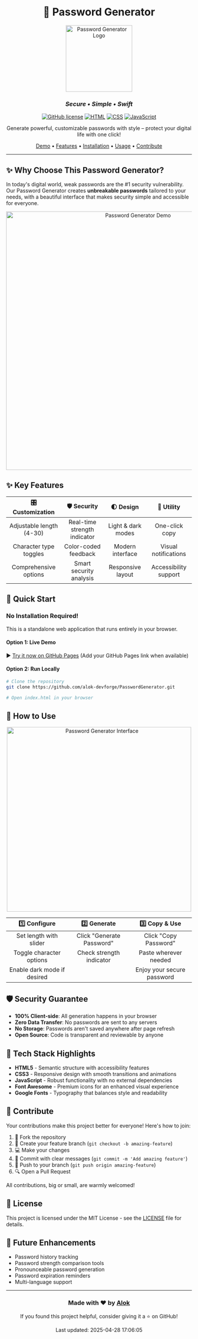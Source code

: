 <div align="center">

# 🔐 Password Generator

<img src="logo.png" alt="Password Generator Logo" width="180"/>

### *Secure • Simple • Swift*

[![GitHub license](https://img.shields.io/badge/License-MIT-blue.svg)](LICENSE)
[![HTML](https://img.shields.io/badge/HTML5-E34F26?style=flat&logo=html5&logoColor=white)](https://developer.mozilla.org/en-US/docs/Web/HTML)
[![CSS](https://img.shields.io/badge/CSS3-1572B6?style=flat&logo=css3&logoColor=white)](https://developer.mozilla.org/en-US/docs/Web/CSS)
[![JavaScript](https://img.shields.io/badge/JavaScript-F7DF1E?style=flat&logo=javascript&logoColor=black)](https://developer.mozilla.org/en-US/docs/Web/JavaScript)

Generate powerful, customizable passwords with style – protect your digital life with one click!

[Demo](#demo) • [Features](#sparkles-key-features) • [Installation](#rocket-quick-start) • [Usage](#compass-how-to-use) • [Contribute](#handshake-contribute)

</div>

---

## ✨ Why Choose This Password Generator?

In today's digital world, weak passwords are the #1 security vulnerability. Our Password Generator creates **unbreakable passwords** tailored to your needs, with a beautiful interface that makes security simple and accessible for everyone.

<div align="center">
  <img src="demo.gif" alt="Password Generator Demo" width="700px"/>
</div>

## :sparkles: Key Features

<div align="center">

| 🎛️ **Customization** | 🛡️ **Security** | 🌓 **Design** | 🔄 **Utility** |
|:-------------------:|:---------------:|:-------------:|:--------------:|
| Adjustable length (4-30) | Real-time strength indicator | Light & dark modes | One-click copy |
| Character type toggles | Color-coded feedback | Modern interface | Visual notifications |
| Comprehensive options | Smart security analysis | Responsive layout | Accessibility support |

</div>

## :rocket: Quick Start

### No Installation Required!

This is a standalone web application that runs entirely in your browser.

#### Option 1: Live Demo
▶️ [Try it now on GitHub Pages](#) (Add your GitHub Pages link when available)

#### Option 2: Run Locally
```bash
# Clone the repository
git clone https://github.com/alok-devforge/PasswordGenerator.git

# Open index.html in your browser
```

## :compass: How to Use

<div align="center">
<img src="https://github.com/user-attachments/assets/4f078c50-ecd4-4986-b720-4db8cf9db79d" alt="Password Generator Interface" width="500px"/>
</div>

<div align="center">

| 1️⃣ **Configure** | 2️⃣ **Generate** | 3️⃣ **Copy & Use** |
|:----------------:|:----------------:|:------------------:|
| Set length with slider | Click "Generate Password" | Click "Copy Password" |
| Toggle character options | Check strength indicator | Paste wherever needed |
| Enable dark mode if desired | | Enjoy your secure password |

</div>

## :shield: Security Guarantee

- **100% Client-side**: All generation happens in your browser
- **Zero Data Transfer**: No passwords are sent to any servers
- **No Storage**: Passwords aren't saved anywhere after page refresh
- **Open Source**: Code is transparent and reviewable by anyone

## :art: Tech Stack Highlights

- **HTML5** - Semantic structure with accessibility features
- **CSS3** - Responsive design with smooth transitions and animations
- **JavaScript** - Robust functionality with no external dependencies
- **Font Awesome** - Premium icons for an enhanced visual experience
- **Google Fonts** - Typography that balances style and readability

## :handshake: Contribute

Your contributions make this project better for everyone! Here's how to join:

1. 🍴 Fork the repository
2. 🌱 Create your feature branch (`git checkout -b amazing-feature`)
3. 💻 Make your changes
4. 📝 Commit with clear messages (`git commit -m 'Add amazing feature'`)
5. 🚀 Push to your branch (`git push origin amazing-feature`)
6. 🔍 Open a Pull Request

All contributions, big or small, are warmly welcomed!

## :memo: License

This project is licensed under the MIT License - see the [LICENSE](LICENSE) file for details.

## :star2: Future Enhancements

- Password history tracking
- Password strength comparison tools
- Pronounceable password generation
- Password expiration reminders
- Multi-language support

---

<div align="center">

### Made with ❤️ by [Alok](https://github.com/alok-devforge)

<p>If you found this project helpful, consider giving it a ⭐️ on GitHub!</p>
<p>Last updated: 2025-04-28 17:06:05</p>

</div>
